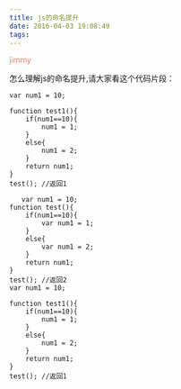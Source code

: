 ```yaml
---
title: js的命名提升
date: 2016-04-03 19:08:49
tags:
---
```

 <font color=#e78170>jimmy</font>   
 
怎么理解js的命名提升,请大家看这个代码片段：         
 
    var num1 = 10;  
    
    function test1(){
        if(num1==10){
            num1 = 1;
        }
        else{
            num1 = 2;
        }
        return num1;
    }
    test(); //返回1  
    
       var num1 = 10;  
    function test(){
        if(num1==10){
            var num1 = 1;
        }
        else{
            var num1 = 2;
        }
        return num1;
    }
    test(); //返回2  
    var num1 = 10;  
    
    function test1(){
        if(num1==10){
            num1 = 1;
        }
        else{
            num1 = 2;
        }
        return num1;
    }
    test(); //返回1  
    

